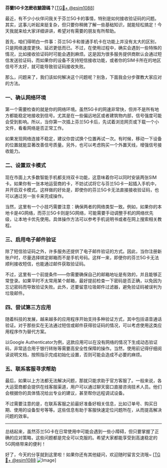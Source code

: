 **芬蘭5G卡怎麽收驗證碼？**[[TG💪+ @esim1088](https://t.me/s/esim1088)]

最近，有不少小伙伴问我关于芬兰5G卡的事情，特别是如何接收验证码的问题。其实，这事儿听起来挺复杂，但只要你稍微了解一些基础知识，就能轻松搞定！今天我就来给大家详细讲讲，希望对有需要的朋友有所帮助。

首先，咱们得明白一件事：芬兰5G卡和普通手机卡在功能上并没有太大的区别，只是网络速度更快、延迟更低而已。不过，在使用过程中，确实会遇到一些特殊的情况，比如接收验证码时可能会遇到麻烦。这是因为很多服务提供商默认会通过短信发送验证码，而如果你的设备不支持短信接收功能，或者你的SIM卡所在的地区信号不太好，就可能导致验证码接收失败。

那么，问题来了，我们该如何解决这个问题呢？别急，下面我会分步骤教大家应对的方法。

### 一、确认网络环境

第一个需要检查的就是你的网络环境。虽然5G卡的网速非常快，但并不是所有地方都能稳定地接收到信号。尤其是在一些偏远地区或者建筑物内部，信号强度可能会受到影响。所以，当你第一次插上芬兰5G卡后，先试着浏览网页或下载一个小文件，看看网络是否正常工作。

如果发现网络连接不稳定，建议你尝试换个位置再试一次。有时候，移动一下设备的位置就能显著改善信号质量。另外，也可以考虑购买一个外置天线，增强信号接收能力。

### 二、设置双卡模式

现在市面上大多数智能手机都支持双卡功能，这意味着你可以同时安装两张SIM卡。如果你有一张本地运营商的卡，不妨试试将它与芬兰5G卡一起插入手机中，并开启双卡模式。这样做的好处是，即使你的芬兰5G卡无法直接接收验证码，也可以通过另一张卡来完成操作。

当然，这里有一个小技巧需要注意：确保两者的网络类型一致。例如，如果你的本地卡是4G网络，而芬兰5G卡则是5G网络，可能需要手动调整手机的网络优先级，让本地卡优先使用。具体操作方法可以参考手机说明书或者在网上搜索相关教程。

### 三、启用电子邮件验证

除了短信验证码之外，许多服务还提供了电子邮件验证的方式。因此，当你注册新账户时，尽量选择绑定邮箱而不是手机号码。这样一来，即便你的芬兰5G卡无法顺利接收短信，也能通过邮件获取验证码。

不过，这里有一个前提条件——你需要确保自己的邮箱地址是有效的，并且能够正常登录。如果平时不太常用某个邮箱，最好提前检查一下密码是否正确，以免因为忘记密码而导致验证失败。此外，还要留意垃圾邮件过滤器，避免验证码被误判为垃圾邮件。

### 四、尝试第三方应用

随着科技的发展，越来越多的应用程序开始支持多种验证方式，其中包括语音通话验证。对于那些实在无法通过短信或邮件获得验证码的情况，可以考虑使用这类应用程序作为替代方案。

以Google Authenticator为例，这款应用可以在没有网络的情况下生成动态验证码，非常适合用于银行转账等需要高安全性保障的操作。当然，使用前记得仔细阅读说明文档，按照指示完成初始化设置，否则可能会造成不必要的麻烦。

### 五、联系客服寻求帮助

最后，如果以上方法都无法解决问题，那就只能求助于官方客服了。一般来说，各大运营商都会提供在线客服渠道，用户可以通过聊天窗口直接咨询技术人员。他们会根据你的具体情况给出专业的建议，甚至帮你远程调试设备。

不过需要注意的是，在联系客服之前最好准备好相关信息，比如订单号、购买日期、使用的设备型号等等。这些信息有助于客服快速定位问题所在，从而提高解决问题的效率。

---

总结起来，虽然芬兰5G卡在日常使用中可能会遇到一些小障碍，但只要掌握了正确的应对策略，这些问题都是完全可以克服的。希望大家都能享受到高速稳定的5G网络带来的便利！

好了，今天的分享就到这里啦！如果你还有其他疑问，欢迎随时留言交流哦~ [[TG💪+ @esim1088](https://t.me/s/esim1088) ![Image](https://i.postimg.cc/4NQfJmqS/Snipaste-2025-05-13-00-14-12.png)]